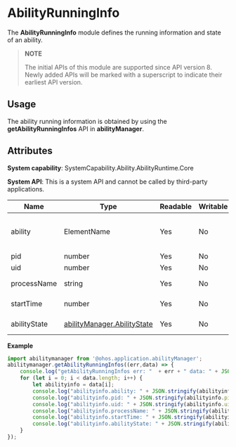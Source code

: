 # AbilityRunningInfo

The **AbilityRunningInfo** module defines the running information and state of an ability.

> **NOTE**
> 
> The initial APIs of this module are supported since API version 8. Newly added APIs will be marked with a superscript to indicate their earliest API version.

## Usage

The ability running information is obtained by using the **getAbilityRunningInfos** API in **abilityManager**.

## Attributes

**System capability**: SystemCapability.Ability.AbilityRuntime.Core

**System API**: This is a system API and cannot be called by third-party applications.

| Name| Type| Readable| Writable| Description|
| -------- | -------- | -------- | -------- | -------- |
| ability | ElementName | Yes| No| Information that matches an ability. |
| pid | number | Yes| No| Process ID.|
| uid | number | Yes| No| User ID. |
| processName | string | Yes| No| Process name. |
| startTime | number | Yes| No| Ability start time. |
| abilityState | [abilityManager.AbilityState](js-apis-app-ability-abilityManager.md#abilitystate) | Yes| No| Ability state. |

**Example**

```ts
import abilitymanager from '@ohos.application.abilityManager';
abilitymanager.getAbilityRunningInfos((err,data) => { 
    console.log("getAbilityRunningInfos err: "  + err + " data: " + JSON.stringify(data));
    for (let i = 0; i < data.length; i++) {
        let abilityinfo = data[i];
        console.log("abilityinfo.ability: " + JSON.stringify(abilityinfo.ability));
        console.log("abilityinfo.pid: " + JSON.stringify(abilityinfo.pid));
        console.log("abilityinfo.uid: " + JSON.stringify(abilityinfo.uid));
        console.log("abilityinfo.processName: " + JSON.stringify(abilityinfo.processName));
        console.log("abilityinfo.startTime: " + JSON.stringify(abilityinfo.startTime));
        console.log("abilityinfo.abilityState: " + JSON.stringify(abilityinfo.abilityState));
    }
});
```
